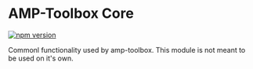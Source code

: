 # AMP-Toolbox Core  

[![npm version](https://badge.fury.io/js/amp-toolbox-core.svg)](https://badge.fury.io/js/amp-toolbox-core)

Commonl functionality used by amp-toolbox. This module is not meant to be used on it's own. 
